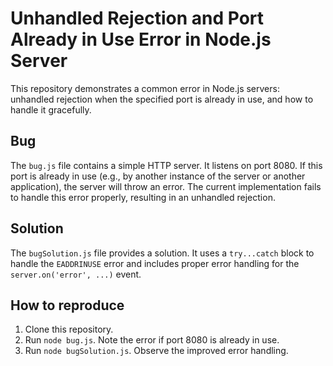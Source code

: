 # Unhandled Rejection and Port Already in Use Error in Node.js Server
This repository demonstrates a common error in Node.js servers: unhandled rejection when the specified port is already in use, and how to handle it gracefully.

## Bug
The `bug.js` file contains a simple HTTP server.  It listens on port 8080. If this port is already in use (e.g., by another instance of the server or another application), the server will throw an error. The current implementation fails to handle this error properly, resulting in an unhandled rejection.

## Solution
The `bugSolution.js` file provides a solution. It uses a `try...catch` block to handle the `EADDRINUSE` error and includes proper error handling for the `server.on('error', ...)` event.

## How to reproduce
1. Clone this repository.
2. Run `node bug.js`.  Note the error if port 8080 is already in use.
3. Run `node bugSolution.js`. Observe the improved error handling.
